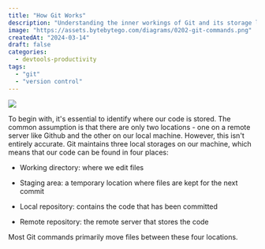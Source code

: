 ```yaml
---
title: "How Git Works"
description: "Understanding the inner workings of Git and its storage locations."
image: "https://assets.bytebytego.com/diagrams/0202-git-commands.png"
createdAt: "2024-03-14"
draft: false
categories:
  - devtools-productivity
tags:
  - "git"
  - "version control"
---
```


![](https://assets.bytebytego.com/diagrams/0202-git-commands.png)

To begin with, it's essential to identify where our code is stored. The common assumption is that there are only two locations - one on a remote server like Github and the other on our local machine. However, this isn't entirely accurate. Git maintains three local storages on our machine, which means that our code can be found in four places:

*   Working directory: where we edit files

*   Staging area: a temporary location where files are kept for the next commit

*   Local repository: contains the code that has been committed

*   Remote repository: the remote server that stores the code

Most Git commands primarily move files between these four locations.
